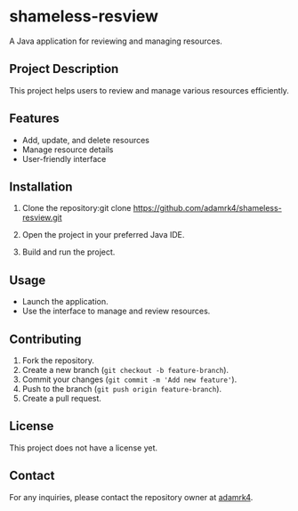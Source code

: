 # shameless-resview

A Java application for reviewing and managing resources.

## Project Description

This project helps users to review and manage various resources efficiently.

## Features

- Add, update, and delete resources
- Manage resource details
- User-friendly interface

## Installation

1. Clone the repository:git clone https://github.com/adamrk4/shameless-resview.git

2. Open the project in your preferred Java IDE.
3. Build and run the project.

## Usage

- Launch the application.
- Use the interface to manage and review resources.

## Contributing

1. Fork the repository.
2. Create a new branch (`git checkout -b feature-branch`).
3. Commit your changes (`git commit -m 'Add new feature'`).
4. Push to the branch (`git push origin feature-branch`).
5. Create a pull request.

## License

This project does not have a license yet.

## Contact

For any inquiries, please contact the repository owner at [adamrk4](https://github.com/adamrk4).
